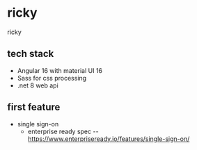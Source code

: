 # ricky
ricky


## tech stack

- Angular 16 with material UI 16
- Sass for css processing
- .net 8 web api


## first feature

- single sign-on
  - enterprise ready spec -- https://www.enterpriseready.io/features/single-sign-on/
